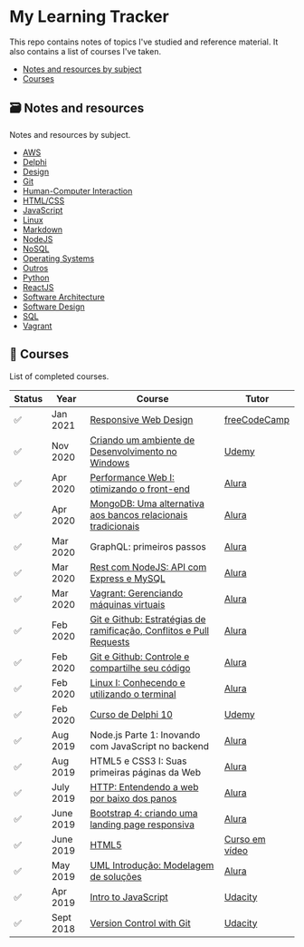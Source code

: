 # My Learning Tracker
 
 This repo contains notes of topics I've studied and reference material. It also contains a list of courses I've taken.

 - [Notes and resources by subject](#card_file_box-notes-and-resources)
 - [Courses](#notebookcourses)

## :card_file_box: Notes and resources

Notes and resources by subject.

- [AWS](aws/)
- [Delphi](delphi/)
- [Design](design/)
- [Git](git/)
- [Human-Computer Interaction](hci/)
- [HTML/CSS](html-css/)
- [JavaScript](javascript/)
- [Linux](linux/)
- [Markdown](markdown/)
- [NodeJS](nodejs/)
- [NoSQL](nosql/)
- [Operating Systems](sistemas-operacionais/)
- [Outros](outros/)
- [Python](python/)
- [ReactJS](react/)
- [Software Architecture](arquitetura/)
- [Software Design](design/)
- [SQL](sql/)
- [Vagrant](vagrant/)

## :notebook:	Courses

List of completed courses.

| Status             | Year      | Course                                                                | Tutor            |
| ------------------ | --------- | --------------------------------------------------------------------- | ---------------- |
| :white_check_mark: | Jan 2021  | [Responsive Web Design]                   | [freeCodeCamp]          |
| :white_check_mark: | Nov 2020  | [Criando um ambiente de Desenvolvimento no Windows]                   | [Udemy]          |
| :white_check_mark: | Apr 2020  | [Performance Web I: otimizando o front-end]                           | [Alura]          |
| :white_check_mark: | Apr 2020  | [MongoDB: Uma alternativa aos bancos relacionais tradicionais]        | [Alura]          |
| :white_check_mark: | Mar 2020  | GraphQL: primeiros passos                                             | [Alura]          |
| :white_check_mark: | Mar 2020  | [Rest com NodeJS: API com Express e MySQL]                            | [Alura]          |
| :white_check_mark: | Mar 2020  | [Vagrant: Gerenciando máquinas virtuais]                              | [Alura]          |
| :white_check_mark: | Feb 2020  | [Git e Github: Estratégias de ramificação, Conflitos e Pull Requests] | [Alura]          |
| :white_check_mark: | Feb 2020  | [Git e Github: Controle e compartilhe seu código]                     | [Alura]          |
| :white_check_mark: | Feb 2020  | [Linux I: Conhecendo e utilizando o terminal]                         | [Alura]          |
| :white_check_mark: | Feb 2020  | [Curso de Delphi 10]                                                  | [Udemy]          |
| :white_check_mark: | Aug 2019  | Node.js Parte 1: Inovando com JavaScript no backend                   | [Alura]          |
| :white_check_mark: | Aug 2019  | HTML5 e CSS3 I: Suas primeiras páginas da Web                         | [Alura]          |
| :white_check_mark: | July 2019 | [HTTP: Entendendo a web por baixo dos panos]                          | [Alura]          |
| :white_check_mark: | June 2019 | [Bootstrap 4: criando uma landing page responsiva]                    | [Alura]          |
| :white_check_mark: | June 2019 | [HTML5]                                                               | [Curso em vídeo] |
| :white_check_mark: | May 2019  | [UML Introdução: Modelagem de soluções]                               | [Alura]          |
| :white_check_mark: | Apr 2019  | [Intro to JavaScript]                                                 | [Udacity]        |
| :white_check_mark: | Sept 2018 | [Version Control with Git]                                            | [Udacity]        |

[//]: # (Reference links to courses)

[Bootstrap 4: criando uma landing page responsiva]: https://www.alura.com.br/curso-online-bootstrap-landing-page
[Criando um ambiente de Desenvolvimento no Windows]: https://www.udemy.com/course/criando-um-ambiente-de-desenvolvimento-no-windows/
[Curso de Delphi 10]: https://www.udemy.com/course/curso-de-delphi-10/
[Git e Github: Controle e compartilhe seu código]: https://www.alura.com.br/curso-online-git-github-controle-de-versao
[Git e Github: Estratégias de ramificação, Conflitos e Pull Requests]: https://www.alura.com.br/curso-online-git-github-branching-conflitos-pull-requests
[HTML5]: https://www.cursoemvideo.com/course/html5/
[HTTP: Entendendo a web por baixo dos panos]: https://www.alura.com.br/curso-online-http-fundamentos
[Intro to JavaScript]: https://www.udacity.com/course/intro-to-javascript--ud803
[Linux I: Conhecendo e utilizando o terminal]: https://www.alura.com.br/curso-online-linux-ubuntu
[MongoDB: Uma alternativa aos bancos relacionais tradicionais]: https://www.alura.com.br/curso-online-mongodb
[Performance Web I: otimizando o front-end]: https://www.alura.com.br/curso-online-otimizacao-performance-web
[Responsive Web Design]: https://www.freecodecamp.org/learn/responsive-web-design/
[Rest com NodeJS: API com Express e MySQL]: https://www.alura.com.br/curso-online-node-rest-api
[UML Introdução: Modelagem de soluções]: https://www.alura.com.br/curso-online-introducao-a-uml
[Vagrant: Gerenciando máquinas virtuais]: https://www.alura.com.br/curso-online-vagrant-gerenciando-maquinas-virtuais
[Version Control with Git]: https://www.udacity.com/course/version-control-with-git--ud123

[//]: # (Reference links to tutors)

[Alura]: https://www.alura.com.br/
[Curso em vídeo]: https://www.cursoemvideo.com/
[freeCodeCamp]: https://www.freecodecamp.org/learn/
[Udacity]: https://www.udacity.com/
[Udemy]: https://www.udemy.com/
